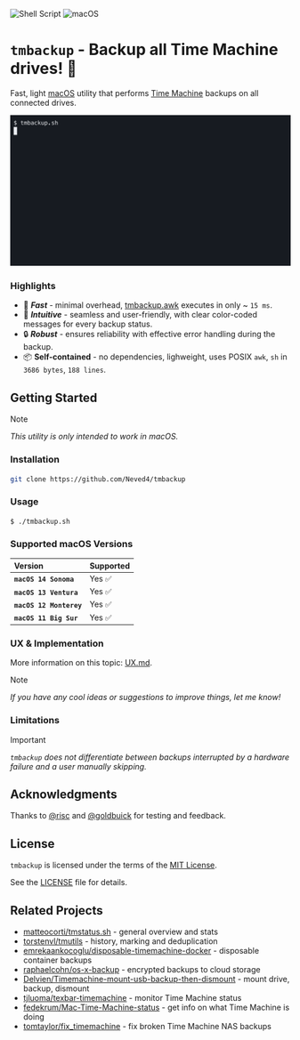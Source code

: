 ![Shell Script](https://img.shields.io/badge/Shell_Script-9DDE66?logo=gnubash&logoColor=000&style=for-the-badge)
![macOS](https://img.shields.io/badge/macOS-000000?style=for-the-badge&logo=apple&logoColor=fff)

# `tmbackup` - Backup all Time Machine drives! 🚀

Fast, light [macOS] utility that performs [Time Machine] backups on all
connected drives.

![](graphics/tmbackup.gif)

### Highlights

- 🚀 _**Fast**_ - minimal overhead, [tmbackup.awk](src/tmbackup.awk) executes in only ~ `15 ms`.
- 🎨 _**Intuitive**_ - seamless and user-friendly, with clear color-coded
  messages for every backup status.
- 🔒 _**Robust**_ - ensures reliability with effective error handling during
  the backup.
- 📦 **Self-contained** - no dependencies, lighweight, uses POSIX `awk`, `sh` in `3686 bytes`, `188 lines`.

## Getting Started

> [!NOTE]
> _This utility is only intended to work in macOS._

### Installation

```sh
git clone https://github.com/Neved4/tmbackup
```

### Usage

```console
$ ./tmbackup.sh
```

### Supported macOS Versions

| Version                 | Supported |
| :---------------------- | :-------- |
| **`macOS 14 Sonoma`**   | Yes ✅     |
| **`macOS 13 Ventura`**  | Yes ✅     |
| **`macOS 12 Monterey`** | Yes ✅     |
| **`macOS 11 Big Sur`**  | Yes ✅     |

### UX & Implementation

More information on this topic: [UX.md](doc/UX.md).

> [!NOTE]
> _If you have any cool ideas or suggestions to improve things, let me
> know!_

### Limitations

> [!IMPORTANT]
> _`tmbackup` does not differentiate between backups interrupted by a
> hardware failure and a user manually skipping._

## Acknowledgments

Thanks to [@risc] and [@goldbuick] for testing and feedback.

## License

`tmbackup` is licensed under the terms of the [MIT License].
   
See the [LICENSE](LICENSE) file for details.

## Related Projects

- [matteocorti/tmstatus.sh] - general overview and stats
- [torstenvl/tmutils] - history, marking and deduplication
- [emrekaankocoglu/disposable-timemachine-docker] - disposable container
  backups
- [raphaelcohn/os-x-backup] - encrypted backups to cloud storage
- [Delvien/Timemachine-mount-usb-backup-then-dismount] - mount drive,
  backup, dismount
- [tjluoma/texbar-timemachine] - monitor Time Machine status
- [fedekrum/Mac-Time-Machine-status] - get info on what Time Machine is
  doing
- [tomtaylor/fix_timemachine] - fix broken Time Machine NAS backups

[macOS]: https://www.apple.com/macos/
[MIT License]: https://opensource.org/license/mit/
[Time Machine]: https://support.apple.com/en-gb/guide/mac-help/mh35860/14.0/mac/14.0
[@goldbuick]: https://github.com/goldbuick
[@risc]: https://github.com/0risc

[matteocorti/tmstatus.sh]: https://github.com/matteocorti/tmstatus.sh
[torstenvl/tmutils]: https://github.com/torstenvl/tmutils
[emrekaankocoglu/disposable-timemachine-docker]: https://github.com/emrekaankocoglu/disposable-timemachine-docker
[raphaelcohn/os-x-backup]: https://github.com/raphaelcohn/os-x-backup
[Delvien/Timemachine-mount-usb-backup-then-dismount]: https://github.com/Delvien/Timemachine-mount-usb-backup-then-dismount
[tjluoma/texbar-timemachine]: https://github.com/tjluoma/textbar-timemachine
[fedekrum/Mac-Time-Machine-status]: https://github.com/fedekrum/Mac-Time-Machine-status/tree/main
[tomtaylor/fix_timemachine]: https://github.com/tomtaylor/fix_timemachine
